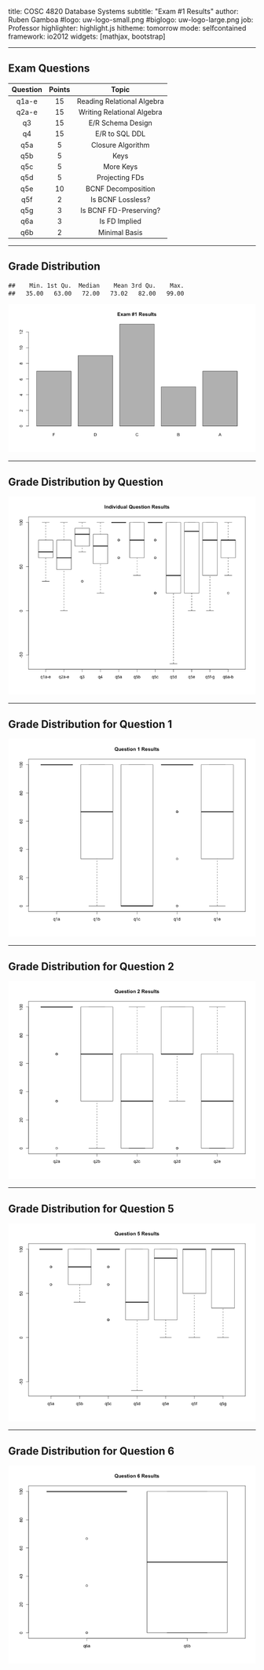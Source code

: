 title:        COSC 4820 Database Systems
subtitle:     "Exam #1 Results"
author:       Ruben Gamboa
#logo:         uw-logo-small.png
#biglogo:      uw-logo-large.png
job:          Professor
highlighter:  highlight.js
hitheme:      tomorrow
mode:         selfcontained
framework:    io2012
widgets:      [mathjax, bootstrap]

---

<style>
.title-slide {
     background-color: #EDE0CF; /* CBE7A5; #EDE0CF; ; #CA9F9D*/
     background-image: url(assets/img/uw-logo-large.png);
     background-repeat: no-repeat;
     background-position: center top;
   }
</style>

## Exam Questions




| Question | Points |           Topic            |
|:--------:|:------:|:--------------------------:|
|  q1a-e   |   15   | Reading Relational Algebra |
|  q2a-e   |   15   | Writing Relational Algebra |
|    q3    |   15   |     E/R Schema Design      |
|    q4    |   15   |       E/R to SQL DDL       |
|   q5a    |   5    |     Closure Algorithm      |
|   q5b    |   5    |            Keys            |
|   q5c    |   5    |         More Keys          |
|   q5d    |   5    |       Projecting FDs       |
|   q5e    |   10   |     BCNF Decomposition     |
|   q5f    |   2    |     Is BCNF Lossless?      |
|   q5g    |   3    |   Is BCNF FD-Preserving?   |
|   q6a    |   3    |       Is FD Implied        |
|   q6b    |   2    |       Minimal Basis        |

---

## Grade Distribution


```
##    Min. 1st Qu.  Median    Mean 3rd Qu.    Max. 
##   35.00   63.00   72.00   73.02   82.00   99.00
```

![plot of chunk exam1.grades.2019](assets/fig/exam1.grades.2019-1.png)

---

## Grade Distribution by Question

![plot of chunk exam1.questions.2019](assets/fig/exam1.questions.2019-1.png)

---

## Grade Distribution for Question 1

![plot of chunk exam1.question1.2019](assets/fig/exam1.question1.2019-1.png)

---

## Grade Distribution for Question 2

![plot of chunk exam1.question2.2019](assets/fig/exam1.question2.2019-1.png)

---

## Grade Distribution for Question 5

![plot of chunk exam1.question5.2019](assets/fig/exam1.question5.2019-1.png)


---

## Grade Distribution for Question 6

![plot of chunk exam1.question6.2019](assets/fig/exam1.question6.2019-1.png)





